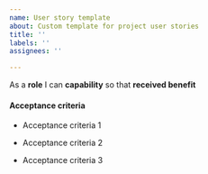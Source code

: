 ```yaml
---
name: User story template
about: Custom template for project user stories
title: ''
labels: ''
assignees: ''

---
```


As a **role** I can **capability** so that **received benefit**


#### Acceptance criteria 

- Acceptance criteria 1

- Acceptance criteria 2

- Acceptance criteria 3
